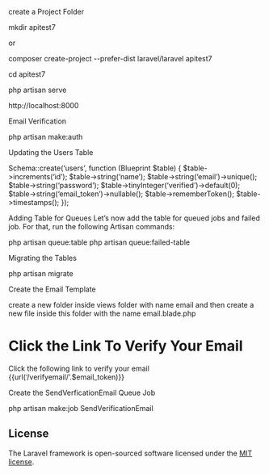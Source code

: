 create a Project Folder

mkdir apitest7

or

composer create-project --prefer-dist laravel/laravel apitest7

cd apitest7

php artisan serve

http://localhost:8000

Email Verification

php artisan make:auth

Updating the Users Table

Schema::create(‘users’, function (Blueprint $table) {
$table->increments(‘id’);
$table->string(‘name’);
$table->string(‘email’)->unique();
$table->string(‘password’);
$table->tinyInteger(‘verified’)->default(0);
$table->string(‘email_token’)->nullable();
$table->rememberToken();
$table->timestamps();
});

Adding Table for Queues
Let’s now add the table for queued jobs and failed job. For that, run the following Artisan commands:

php artisan queue:table
php artisan queue:failed-table

Migrating the Tables

php artisan migrate

Create the Email Template

create a new folder inside views folder with name email and then create a new file inside this folder with the name email.blade.php

<h1>Click the Link To Verify Your Email</h1>
Click the following link to verify your email {{url(‘/verifyemail/’.$email_token)}}


Create the SendVerficationEmail Queue Job

php artisan make:job SendVerificationEmail


## License

The Laravel framework is open-sourced software licensed under the [MIT license](https://opensource.org/licenses/MIT).
